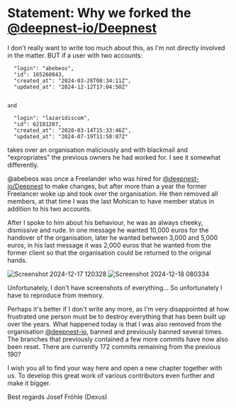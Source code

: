 # Statement: Why we forked the [@deepnest-io/Deepnest](https://github.com/deepnest-io/Deepnest)

I don't really want to write too much about this, as I'm not directly involved in the matter. BUT if a user with two accounts:

```
  "login": "abebeos",
  "id": 165260843,
  "created_at": "2024-03-28T08:34:11Z",
  "updated_at": "2024-12-12T17:04:50Z"


and

  "login": "lazaridiscom",
  "id": 62181287,
  "created_at": "2020-03-14T15:33:46Z",
  "updated_at": "2024-07-19T11:50:07Z"
```

takes over an organisation maliciously and with blackmail and "expropriates" the previous owners he had worked for. I see it somewhat differently.

@abebeos was once a Freelander who was hired for [@deepnest-io/Deepnest](https://github.com/deepnest-io/Deepnest) to make changes, but after more than a year the former Freelancer woke up and took over the organisation. He then removed all members, at that time I was the last Mohican to have member status in addition to his two accounts.

After I spoke to him about his behaviour, he was as always cheeky, dismissive and rude. In one message he wanted 10,000 euros for the handover of the organisation, later he wanted between 3,000 and 5,000 euros, in his last message it was 2,000 euros that he wanted from the former client so that the organisation could be returned to the original hands.

![Screenshot 2024-12-17 120328](https://github.com/user-attachments/assets/3fe53e2f-6f44-4e45-b47f-14b1d9d8f338)
![Screenshot 2024-12-18 080334](https://github.com/user-attachments/assets/d5058966-5b91-4a11-9bed-eefed4e7dc01)

Unfortunately, I don't have screenshots of everything... So unfortunately I have to reproduce from memory.

Perhaps it's better if I don't write any more, as I'm very disappointed at how frustrated one person must be to destroy everything that has been built up over the years. What happened today is that I was also removed from the organisation [@deepnest-io](https://github.com/deepnest-io), banned and previously banned several times. The branches that previously contained a few more commits have now also been reset. There are currently 172 commits remaining from the previous 190?

I wish you all to find your way here and open a new chapter together with us. To develop this great work of various contributors even further and make it bigger.

Best regards
Josef Fröhle (Dexus)
